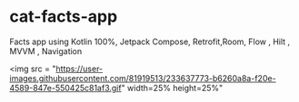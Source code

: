 # cat-facts-app

Facts app using Kotlin 100%, Jetpack Compose, Retrofit,Room, Flow , Hilt , MVVM , Navigation

<img src = "https://user-images.githubusercontent.com/81919513/233637773-b6260a8a-f20e-4589-847e-550425c81af3.gif" width=25% height=25%"
